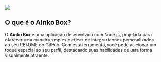 <img src="https://github.com/Cleber-Sanches/Aikon-box/blob/development/.github/aikon-box.svg">

## O que é o Ainko Box?

O **Ainko Box** é uma aplicação desenvolvida com Node.js, projetada para oferecer uma maneira simples e eficaz de integrar ícones personalizados ao seu README do GitHub. Com esta ferramenta, você pode adicionar um toque especial ao seu perfil, destacando suas habilidades de uma forma visualmente atraente.

